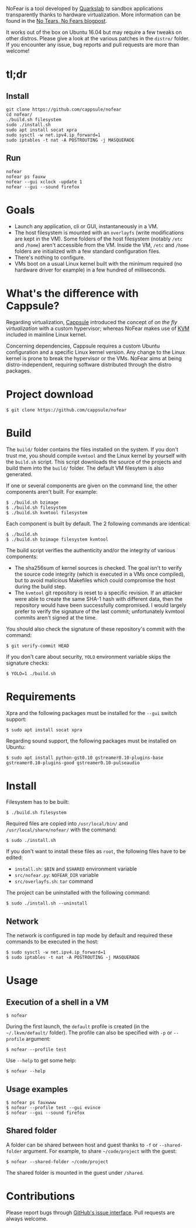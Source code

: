 NoFear is a tool developed by [Quarkslab](http://quarkslab.com) to sandbox
applications transparently thanks to hardware virtualization. More information
can be found in the
[No Tears, No Fears blogpost](http://blog.quarkslab.com/no-tears-no-fears.html).

It works out of the box on Ubuntu 16.04 but may require a few tweaks on other
distros. Please give a look at the various patches in the `distro/` folder. If
you encounter any issue, bug reports and pull requests are more than welcome!



# tl;dr

## Install

    git clone https://github.com/cappsule/nofear
    cd nofear/
    ./build.sh filesystem
    sudo ./install.sh
    sudo apt install socat xpra
    sudo sysctl -w net.ipv4.ip_forward=1
    sudo iptables -t nat -A POSTROUTING -j MASQUERADE


## Run

    nofear
    nofear ps fauxw
    nofear --gui xclock -update 1
    nofear --gui --sound firefox



# Goals

- Launch any application, cli or GUI, instantaneously in a VM.
- The host filesystem is mounted with an `overlayfs` (write modifications are
  kept in the VM). Some folders of the host filesystem (notably `/etc` and
  `/home`) aren't accessible from the VM. Inside the VM, `/etc` and `/home`
  folders are initialized with a few standard configuration files.
- There's nothing to configure.
- VMs boot on a usual Linux kernel built with the minimum required (no hardware
  driver for example) in a few hundred of milliseconds.



# What's the difference with Cappsule?

Regarding virtualization, [Cappsule](https://cappsule.github.io) introduced the
concept of *on the fly virtualization* with a custom hypervisor; whereas NoFear
makes use of [KVM](https://www.linux-kvm.org/) included in mainline Linux
kernel.

Concerning dependencies, Cappsule requires a custom Ubuntu configuration and a
specific Linux kernel version. Any change to the Linux kernel is prone to break
the hypervisor or the VMs. NoFear aims at being distro-independent, requiring
software distributed through the distro packages.



# Project download

    $ git clone https://github.com/cappsule/nofear



# Build

The `build/` folder contains the files installed on the system. If you don't
trust me, you should compile `kvmtool` and the Linux kernel by yourself with the
`build.sh` script. This script downloads the source of the projects and build
them into the `build/` folder. The default VM filesytem is also generated.

If one or several components are given on the command line, the other components
aren't built. For example:

    $ ./build.sh bzimage
    $ ./build.sh filesystem
    $ ./build.sh kvmtool filesystem

Each component is built by default. The 2 following commands are identical:

    $ ./build.sh
    $ ./build.sh bzimage filesystem kvmtool

The build script verifies the authenticity and/or the integrity of various
components:

- The sha256sum of kernel sources is checked. The goal isn't to verify the
  source code integrity (which is executed in a VMs once compiled), but to avoid
  malicious Makefiles which could compromise the host during the build step.
- The `kvmtool` git repository is reset to a specific revision. If an attacker
  were able to create the same SHA-1 hash with different data, then the
  repository would have been successfully compromised. I would largely prefer to
  verify the signature of the last commit; unfortunately kvmtool commits
  aren't signed at the time.

You should also check the signature of these repository's commit with the
command:

    $ git verify-commit HEAD

If you don't care about security, `YOLO` environment variable skips the
signature checks:

    $ YOLO=1 ./build.sh



# Requirements

Xpra and the following packages must be installed for the `--gui` switch
support:

    $ sudo apt install socat xpra

Regarding sound support, the following packages must be installed on Ubuntu:

    $ sudo apt install python-gst0.10 gstreamer0.10-plugins-base gstreamer0.10-plugins-good gstreamer0.10-pulseaudio



# Install

Filesystem has to be built:

    $ ./build.sh filesystem

Required files are copied into `/usr/local/bin/` and `/usr/local/share/nofear/`
with the command:

    $ sudo ./install.sh

If you don't want to install these files as `root`, the following files have to
be edited:

- `install.sh`: `$BIN` and `$SHARED` environment variable
- `src/nofear.py`: `NOFEAR_DIR` variable
- `src/overlayfs.sh`: `tar` command

The project can be uninstalled with the following command:

    $ sudo ./install.sh --uninstall


## Network

The network is configured in *tap* mode by default and required these commands
to be executed in the host:

    $ sudo sysctl -w net.ipv4.ip_forward=1
    $ sudo iptables -t nat -A POSTROUTING -j MASQUERADE



# Usage

## Execution of a shell in a VM

    $ nofear

During the first launch, the `default` profile is created (in the
`~/.lkvm/default/` folder). The profile can also be specified with
`-p` or `--profile` argument:

    $ nofear --profile test

Use `--help` to get some help:

    $ nofear --help


## Usage examples

    $ nofear ps fauxwww
    $ nofear --profile test --gui evince
    $ nofear --gui --sound firefox


## Shared folder

A folder can be shared between host and guest thanks to `-f` or
`--shared-folder` argument. For example, to share `~/code/project` with the
guest:

    $ nofear --shared-folder ~/code/project

The shared folder is mounted in the guest under `/shared`.



# Contributions

Please report bugs through
[GitHub's issue interface](https://github.com/cappsule/nofear/issues). Pull
requests are always welcome.

